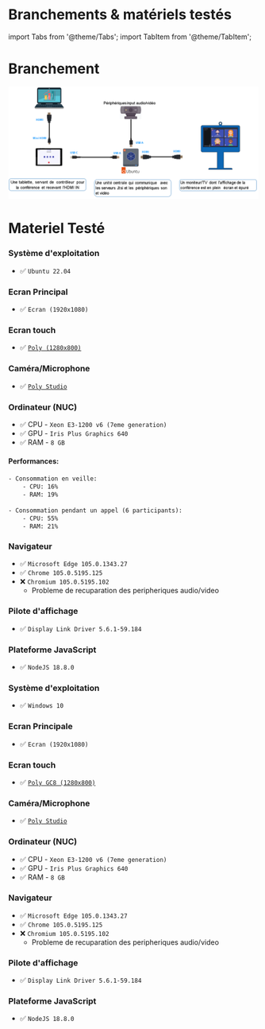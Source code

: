 
# Branchements & matériels testés
import Tabs from '@theme/Tabs';
import TabItem from '@theme/TabItem';

# Branchement
![image](../../../static/img/jitsi-detailed.png)

# Materiel Testé

<Tabs>
  <TabItem value="linux" label="Linux" default>

### Système d'exploitation
 
- ✅ `Ubuntu 22.04`

### Ecran Principal
 
- ✅ `Ecran (1920x1080)`

### Ecran touch 

- ✅ [`Poly (1280x800)`](https://www.poly.com/us/en/support/products/video-conferencing/group-solutions/poly-gc8)


### Caméra/Microphone

- ✅ [`Poly Studio`](https://www.poly.com/fr/fr/products/video-conferencing/studio/studio)



### Ordinateur (NUC)

- ✅ CPU - `Xeon E3-1200 v6 (7eme generation)`
- ✅ GPU - `Iris Plus Graphics 640`
- ✅ RAM - `8 GB`
#### Performances:
    - Consommation en veille:
        - CPU: 16%
        - RAM: 19%

    - Consommation pendant un appel (6 participants):
        - CPU: 55%
        - RAM: 21%

### Navigateur


- ✅ `Microsoft Edge 105.0.1343.27`
- ✅ `Chrome 105.0.5195.125`
- ❌ `Chromium 105.0.5195.102`
    - Probleme de recuparation des peripheriques audio/video

### Pilote d'affichage

- ✅ `Display Link Driver 5.6.1-59.184`

### Plateforme JavaScript

- ✅ `NodeJS 18.8.0`



  </TabItem>
  <TabItem value="windows" label="Windows" default>

### Système d'exploitation
 
- ✅ `Windows 10`

### Ecran Principale
 
- ✅ `Ecran (1920x1080)`

### Ecran touch 

- ✅ [`Poly GC8 (1280x800)`](https://www.poly.com/us/en/support/products/video-conferencing/group-solutions/poly-gc8)


### Caméra/Microphone

- ✅ [`Poly Studio`](https://www.poly.com/fr/fr/products/video-conferencing/studio/studio)

### Ordinateur (NUC)

- ✅ CPU - `Xeon E3-1200 v6 (7eme generation)`
- ✅ GPU - `Iris Plus Graphics 640`
- ✅ RAM - `8 GB`

### Navigateur


- ✅ `Microsoft Edge 105.0.1343.27`
- ✅ `Chrome 105.0.5195.125`
- ❌ `Chromium 105.0.5195.102`
    - Probleme de recuparation des peripheriques audio/video
### Pilote d'affichage

- ✅ `Display Link Driver 5.6.1-59.184`

### Plateforme JavaScript

- ✅ `NodeJS 18.8.0`


  </TabItem>
</Tabs>


